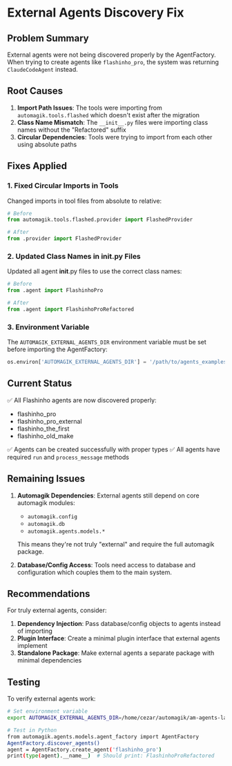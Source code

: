 # External Agents Discovery Fix

## Problem Summary

External agents were not being discovered properly by the AgentFactory. When trying to create agents like `flashinho_pro`, the system was returning `ClaudeCodeAgent` instead.

## Root Causes

1. **Import Path Issues**: The tools were importing from `automagik.tools.flashed` which doesn't exist after the migration
2. **Class Name Mismatch**: The `__init__.py` files were importing class names without the "Refactored" suffix
3. **Circular Dependencies**: Tools were trying to import from each other using absolute paths

## Fixes Applied

### 1. Fixed Circular Imports in Tools
Changed imports in tool files from absolute to relative:
```python
# Before
from automagik.tools.flashed.provider import FlashedProvider

# After  
from .provider import FlashedProvider
```

### 2. Updated Class Names in __init__.py Files
Updated all agent __init__.py files to use the correct class names:
```python
# Before
from .agent import FlashinhoPro

# After
from .agent import FlashinhoProRefactored
```

### 3. Environment Variable
The `AUTOMAGIK_EXTERNAL_AGENTS_DIR` environment variable must be set before importing the AgentFactory:
```python
os.environ['AUTOMAGIK_EXTERNAL_AGENTS_DIR'] = '/path/to/agents_examples'
```

## Current Status

✅ All Flashinho agents are now discovered properly:
- flashinho_pro
- flashinho_pro_external  
- flashinho_the_first
- flashinho_old_make

✅ Agents can be created successfully with proper types
✅ All agents have required `run` and `process_message` methods

## Remaining Issues

1. **Automagik Dependencies**: External agents still depend on core automagik modules:
   - `automagik.config`
   - `automagik.db`
   - `automagik.agents.models.*`
   
   This means they're not truly "external" and require the full automagik package.

2. **Database/Config Access**: Tools need access to database and configuration which couples them to the main system.

## Recommendations

For truly external agents, consider:

1. **Dependency Injection**: Pass database/config objects to agents instead of importing
2. **Plugin Interface**: Create a minimal plugin interface that external agents implement
3. **Standalone Package**: Make external agents a separate package with minimal dependencies

## Testing

To verify external agents work:

```bash
# Set environment variable
export AUTOMAGIK_EXTERNAL_AGENTS_DIR=/home/cezar/automagik/am-agents-labs/agents_examples

# Test in Python
from automagik.agents.models.agent_factory import AgentFactory
AgentFactory.discover_agents()
agent = AgentFactory.create_agent('flashinho_pro')
print(type(agent).__name__)  # Should print: FlashinhoProRefactored
```